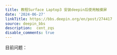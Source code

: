 ```yaml
---
title: 教程Surface Laptop3 安装deepin后使用触摸屏
date: '2024-06-27'
linkTitle: https://bbs.deepin.org/en/post/274417
source: deepin_bbs
description:  cent_zqs 
disable_comments: true
---
```

目前问题：
